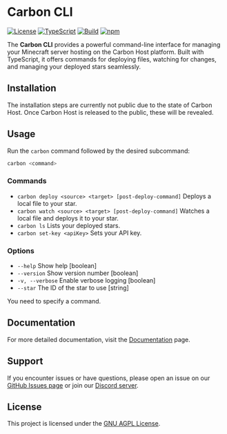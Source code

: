 # Carbon CLI

[![License](https://img.shields.io/badge/license-GNU%20AGPL-blue)](LICENSE)
[![TypeScript](https://img.shields.io/badge/types-TypeScript-blue)](https://www.typescriptlang.org/)
[![Build](https://img.shields.io/github/actions/workflow/status/carbon-host/carbon-cli/publish.yml)](https://github.com/carbon-host/carbon-cli/actions)
[![npm](https://img.shields.io/npm/v/@carbonhost/cli)](https://www.npmjs.com/package/@carbonhost/cli)

The **Carbon CLI** provides a powerful command-line interface for managing your Minecraft server hosting on the Carbon Host platform. Built with TypeScript, it offers commands for deploying files, watching for changes, and managing your deployed stars seamlessly.

## Installation

The installation steps are currently not public due to the state of Carbon Host. Once Carbon Host is released to the public, these will be revealed.

## Usage

Run the `carbon` command followed by the desired subcommand:

```bash
carbon <command>
```

### Commands

- `carbon deploy <source> <target> [post-deploy-command]`  Deploys a local file to your star.
- `carbon watch <source> <target> [post-deploy-command]`  Watches a local file and deploys it to your star.
- `carbon ls`  Lists your deployed stars.
- `carbon set-key <apiKey>`  Sets your API key.

### Options

- `--help`     Show help                                             [boolean]
- `--version`  Show version number                                   [boolean]
- `-v, --verbose`  Enable verbose logging                              [boolean]
- `--star`     The ID of the star to use                             [string]

You need to specify a command.

## Documentation

For more detailed documentation, visit the [Documentation](https://carbon.host/docs/cli) page.

## Support

If you encounter issues or have questions, please open an issue on our [GitHub Issues page](https://github.com/carbon-host/carbon-cli/issues) or join our [Discord server](https://discord.gg/carbon).

## License

This project is licensed under the [GNU AGPL License](LICENSE).
